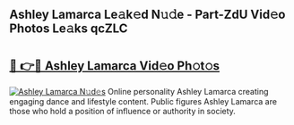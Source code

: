 ## Ashley Lamarca Le𝚊k𝚎d N𝚞𝚍e - Part-ZdU Vid𝚎o Photos Le𝚊ks qcZLC

# <h2><a href="http://fbfcd1.evod.top/?m=Ashley+Lamarca">🔗 👉🔴 Ashley Lamarca Vid𝚎o Ph𝚘t𝚘s</a></h2>

[![Ashley Lamarca N𝚞d𝚎s](https://i.imgur.com/8V9OHl7.gif)](http://fbfcd1.evod.top/?m=Ashley+Lamarca)
Online personality Ashley Lamarca creating engaging dance and lifestyle content. Public figures Ashley Lamarca are those who hold a position of influence or authority in society. 
